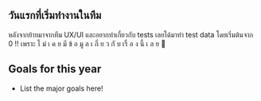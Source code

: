 ## วันแรกที่เริ่มทำงานในทีม

หลังจากย้ายมาจากทีม UX/UI และอยากทำเกี่ยวกับ tests เลยได้มาทำ test data โดยเริ่มต้นจาก 0 !! เพราะ ไ ม่ เ ค ย มี ข้ อ มู ล เ กี่ ย ว กั บ เรื่ อ ง นี้ เ ล ย 🥲

## Goals for this year

* List the major goals here!